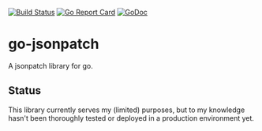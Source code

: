 [![Build Status](https://travis-ci.org/appscode/go-jsonpatch.svg?branch=master)](https://travis-ci.org/appscode/go-jsonpatch)
[![Go Report Card](https://goreportcard.com/badge/appscode/go-jsonpatch "Go Report Card")](https://goreportcard.com/report/appscode/go-jsonpatch)
[![GoDoc](https://godoc.org/github.com/appscode/go-jsonpatch?status.svg "GoDoc")](https://godoc.org/github.com/appscode/go-jsonpatch)

go-jsonpatch
============

A jsonpatch library for go.

Status
------

This library currently serves my (limited) purposes, but to my knowledge hasn't been thoroughly tested or deployed in a production environment yet.
